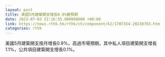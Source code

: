 ```yaml
---
layout: post
title: 美國5月建築開支增長0.9%勝預期
date: 2023-07-03 22:16:55.000000000 +08:00
link: https://news.rthk.hk/rthk/ch/component/k2/1707354-20230703.htm
categories: rthk
---
```


美國5月建築開支按月增長0.9%，高過市場預期，其中私人項目建築開支增長1.1%，公共項目建築開支增長0.1%。
